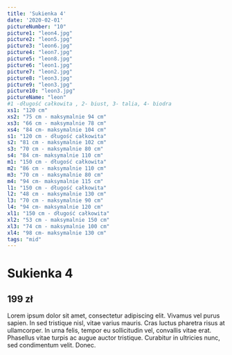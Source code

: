 ```yaml
---
title: 'Sukienka 4'
date: '2020-02-01'
pictureNumber: "10"
picture1: "leon4.jpg"
picture2: "leon5.jpg"
picture3: "leon6.jpg"
picture4: "leon7.jpg"
picture5: "leon8.jpg"
picture6: "leon1.jpg"
picture7: "leon2.jpg"
picture8: "leon3.jpg"
picture9: "leon3.jpg"
picture10: "leon3.jpg"
pictureName: "leon"
#1 -długość całkowita , 2- biust, 3- talia, 4- biodra
xs1: "120 cm"
xs2: "75 cm - maksymalnie 94 cm"
xs3: "66 cm - maksymalnie 78 cm"
xs4: "84 cm- maksymalnie 104 cm"
s1: "120 cm - długość całkowita"
s2: "81 cm - maksymalnie 102 cm"
s3: "70 cm - maksymalnie 80 cm"
s4: "84 cm- maksymalnie 110 cm"
m1: "150 cm - długość całkowita"
m2: "86 cm - maksymalnie 110 cm"
m3: "70 cm - maksymalnie 80 cm"
m4: "94 cm- maksymalnie 115 cm"
l1: "150 cm - długość całkowita"
l2: "48 cm - maksymalnie 130 cm"
l3: "70 cm - maksymalnie 90 cm"
l4: "94 cm- maksymalnie 120 cm"
xl1: "150 cm - długość całkowita"
xl2: "53 cm - maksymalnie 150 cm"
xl3: "74 cm - maksymalnie 100 cm"
xl4: "98 cm- maksymalnie 130 cm"
tags: "mid"
---
```

# Sukienka 4
## 199 zł
 

Lorem ipsum dolor sit amet, consectetur adipiscing elit. Vivamus vel purus sapien. In sed tristique nisl, vitae varius mauris. Cras luctus pharetra risus at ullamcorper. In urna felis, tempor eu sollicitudin vel, convallis vitae erat. Phasellus vitae turpis ac augue auctor tristique. Curabitur in ultricies nunc, sed condimentum velit. Donec. 